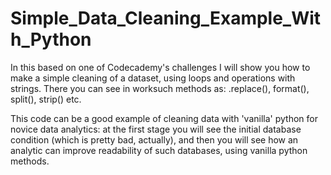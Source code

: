 # Simple_Data_Cleaning_Example_With_Python
In this based on one of Codecademy's challenges I will show you how to make
a simple cleaning of a dataset, using loops and operations with strings. 
There you can see in worksuch methods as: .replace(), format(), split(), strip() etc.

This code can be a good example of cleaning data with 'vanilla' python for novice data analytics:
at the first stage you will see the initial database condition (which is pretty bad, actually),
and then you will see how an analytic can improve readability of such databases, using vanilla python methods.
